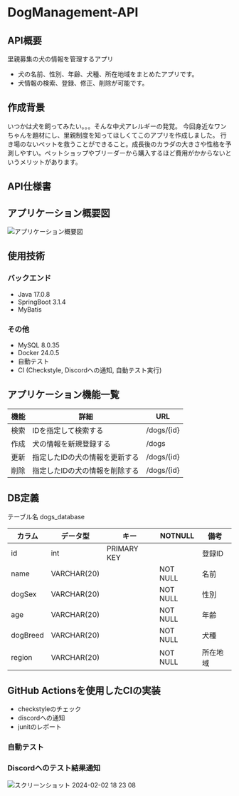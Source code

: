 # DogManagement-API
## API概要
里親募集の犬の情報を管理するアプリ
- 犬の名前、性別、年齢、犬種、所在地域をまとめたアプリです。
- 犬情報の検索、登録、修正、削除が可能です。
## 作成背景
いつかは犬を飼ってみたい。。。そんな中犬アレルギーの発覚。
今回身近なワンちゃんを題材にし、里親制度を知ってほしくてこのアプリを作成しました。
行き場のないペットを救うことができること。成長後のカラダの大きさや性格を予測しやすい。ペットショップやブリーダーから購入するほど費用がかからないというメリットがあります。

## API仕様書
## アプリケーション概要図
![アプリケーション概要図](https://github.com/kinta21/DogManagement-API/assets/141032732/23c213ce-60df-447a-a013-8436333cb188)

## 使用技術
### バックエンド
- Java 17.0.8
- SpringBoot 3.1.4
- MyBatis
### その他
- MySQL 8.0.35 
- Docker 24.0.5
- 自動テスト
- CI (Checkstyle, Discordへの通知, 自動テスト実行)
## アプリケーション機能一覧
|  機能 |  詳細 |  URL  |
| ---- | ---- | ---- |
|  検索  |  IDを指定して検索する  |  /dogs/{id}  |
|  作成  |  犬の情報を新規登録する  |  /dogs  |
|  更新  |  指定したIDの犬の情報を更新する  |  /dogs/{id}  |
|  削除  |  指定したIDの犬の情報を削除する  |  /dogs/{id}  |
## DB定義
テーブル名 dogs_database

|  カラム  |  データ型  |  キー  |  NOTNULL  |  備考  |
| ---- | ---- | ---- | ---- | ---- |
|  id  |  int  |  PRIMARY KEY  |    |  登録ID |
|  name  |  VARCHAR(20)  |    |  NOT NULL  |  名前  |
|  dogSex  |  VARCHAR(20)  |    |  NOT NULL  |  性別  |
|  age  |  VARCHAR(20)  |    |  NOT NULL  |  年齢  |
|  dogBreed  |  VARCHAR(20) |    |  NOT NULL  |  犬種  |
|  region  |  VARCHAR(20)  |    |  NOT NULL  |  所在地域  |

## GitHub Actionsを使用したCIの実装
- checkstyleのチェック
- discordへの通知
- junitのレポート

### 自動テスト
### Discordへのテスト結果通知
![スクリーンショット 2024-02-02 18 23 08](https://github.com/kinta21/DogManagement-API/assets/141032732/a2763477-6234-4371-bd5c-0e84783560fd)
